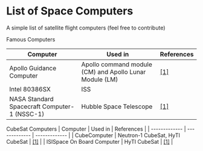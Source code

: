 # List of Space Computers
A simple list of satellite flight computers (feel free to contribute)

Famous Computers

| Computer                  | Used in        | References | 
| -------------             | -------------  | ------------- | 
| Apollo Guidance Computer  |  Apollo command module (CM) and Apollo Lunar Module (LM) | [[1]](https://en.wikipedia.org/wiki/Apollo_Guidance_Computer) | 
| Intel 80386SX  | ISS  | | 
| NASA Standard Spacecraft Computer-1 (NSSC-1)  | Hubble Space Telescope | [[1]](https://en.wikipedia.org/wiki/Apollo_Guidance_Computer) | 



CubeSat Computers
| Computer                  | Used in        | References | 
| -------------             | -------------  | ------------- | 
| CubeComputer  | Neutron-1 CubeSat, HyTI CubeSat | [[1]](https://www.cubesatshop.com/wp-content/uploads/2016/06/CubeComputer-V4.1-Datasheet-v1.3.pdf) | 
| ISISpace On Board Computer  | HyTI CubeSat |  [[1]](https://www.isispace.nl/product/on-board-computer/) | 
